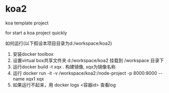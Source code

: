 # koa2
koa template project

for start a koa project quickly

如何运行(以下假设本项目目录为d:/workspace/koa2)
1. 安装docker toolbox
2. 设置virtual box共享文件夹 d:/workspace/koa2 挂载到 /workspace 目录下
3. 运行docker build -t xqx .  构建镜像, xqx为镜像名称
4. 运行 docker run -it -v /workspace/koa2:/node-project -p 8000:8000 --name xqx1 xqx
5. 如果运行不起来，用 docker logs <容器id> 查看log

